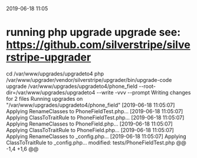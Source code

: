 2019-06-18 11:05

# running php upgrade upgrade see: https://github.com/silverstripe/silverstripe-upgrader
cd /var/www/upgrades/upgradeto4
php /var/www/upgrader/vendor/silverstripe/upgrader/bin/upgrade-code upgrade /var/www/upgrades/upgradeto4/phone_field  --root-dir=/var/www/upgrades/upgradeto4 --write -vvv --prompt
Writing changes for 2 files
Running upgrades on "/var/www/upgrades/upgradeto4/phone_field"
[2019-06-18 11:05:07] Applying RenameClasses to PhoneFieldTest.php...
[2019-06-18 11:05:07] Applying ClassToTraitRule to PhoneFieldTest.php...
[2019-06-18 11:05:07] Applying RenameClasses to PhoneField.php...
[2019-06-18 11:05:07] Applying ClassToTraitRule to PhoneField.php...
[2019-06-18 11:05:07] Applying RenameClasses to _config.php...
[2019-06-18 11:05:07] Applying ClassToTraitRule to _config.php...
modified:	tests/PhoneFieldTest.php
@@ -1,4 +1,6 @@
 <?php
+
+use SilverStripe\Dev\SapphireTest;

 class PhoneFieldTest extends SapphireTest
 {

modified:	src/Model/Fieldtypes/PhoneField.php
@@ -3,8 +3,11 @@
 namespace Sunnysideup\PhoneField\Model\Fieldtypes;

 use Varchar;
-use NullableField;
-use TextField;
+
+
+use SilverStripe\Forms\TextField;
+use SilverStripe\Forms\NullableField;
+

 /**
  * you can now use the following in your silverstripe templates

Writing changes for 2 files
✔✔✔